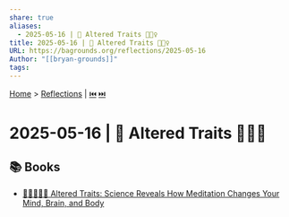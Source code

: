 ```yaml
---
share: true
aliases:
  - 2025-05-16 | 🧠 Altered Traits 🧘🏼‍♀️
title: 2025-05-16 | 🧠 Altered Traits 🧘🏼‍♀️
URL: https://bagrounds.org/reflections/2025-05-16
Author: "[[bryan-grounds]]"
tags: 
---
```

[Home](../index.md) > [Reflections](./index.md) | [⏮️](./2025-05-15.md) [⏭️](./2025-05-17.md)  
# 2025-05-16 | 🧠 Altered Traits 🧘🏼‍♀️  
## 📚 Books  
- [🔬🧘🏼‍♀️🧠 Altered Traits: Science Reveals How Meditation Changes Your Mind, Brain, and Body](../books/altered-traits-science-reveals-how-meditation-changes-your-mind-brain-and-body.md)